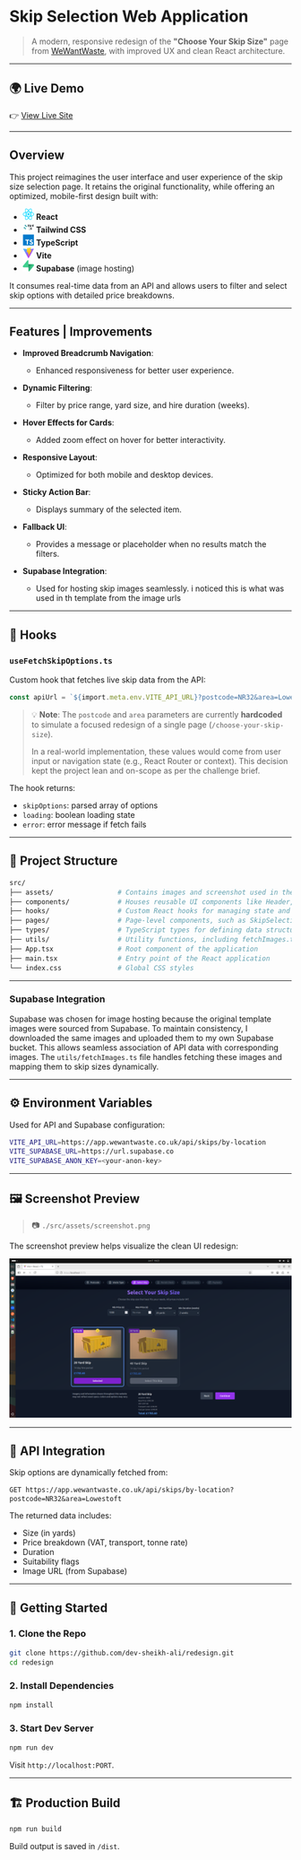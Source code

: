 #  Skip Selection Web Application

> A modern, responsive redesign of the **"Choose Your Skip Size"** page from [WeWantWaste](https://wewantwaste.co.uk/), with improved UX and clean React architecture.

---
## 🌍 Live Demo

👉 [View Live Site](https://redesign-drab.vercel.app/)

---

##  Overview

This project reimagines the user interface and user experience of the skip size selection page. It retains the original functionality, while offering an optimized, mobile-first design built with:

* <img src="./src/assets/react.svg" alt="React Logo" width="20" height="20" /> **React**
* <img src="./src/assets/tailwindcss.svg" alt="Tailwind CSS Logo" width="20" height="20" /> **Tailwind CSS**
* <img src="./src/assets/TypeScript.svg" alt="TypeScript Logo" width="20" height="20" /> **TypeScript**
* <img src="./src/assets/Vite.js.svg" alt="Vite Logo" width="20" height="20" /> **Vite**
* <img src="./src/assets/supabase-logo-icon.svg" alt="Supabase Logo" width="20" height="20" /> **Supabase** (image hosting)

It consumes real-time data from an API and allows users to filter and select skip options with detailed price breakdowns.

---

##  Features  | Improvements

* **Improved Breadcrumb Navigation**:
  * Enhanced responsiveness for better user experience.

* **Dynamic Filtering**:
  * Filter by price range, yard size, and hire duration (weeks).

* **Hover Effects for Cards**:
  * Added zoom effect on hover for better interactivity.

* **Responsive Layout**:
  * Optimized for both mobile and desktop devices.

* **Sticky Action Bar**:
  * Displays summary of the selected item.

* **Fallback UI**:
  * Provides a message or placeholder when no results match the filters.

* **Supabase Integration**:
  * Used for hosting skip images seamlessly. i noticed this is what was used in th template from the image urls 

---

## 🧠 Hooks

### `useFetchSkipOptions.ts`

Custom hook that fetches live skip data from the API:

```ts
const apiUrl = `${import.meta.env.VITE_API_URL}?postcode=NR32&area=Lowestoft`;
```

> 💡 **Note**:
> The `postcode` and `area` parameters are currently **hardcoded** to simulate a focused redesign of a single page (`/choose-your-skip-size`).
>
> In a real-world implementation, these values would come from user input or navigation state (e.g., React Router or context). This decision kept the project lean and on-scope as per the challenge brief.

The hook returns:

* `skipOptions`: parsed array of options
* `loading`: boolean loading state
* `error`: error message if fetch fails

---

## 📁 Project Structure

```bash
src/
├── assets/                # Contains images and screenshot used in the project
├── components/            # Houses reusable UI components like Header, HeroSection, SkipOptionCard, etc.
├── hooks/                 # Custom React hooks for managing state and fetching data
├── pages/                 # Page-level components, such as SkipSelectionPage
├── types/                 # TypeScript types for defining data structures
├── utils/                 # Utility functions, including fetchImages.ts for image handling and supabaseClient.ts for Supabase integration
├── App.tsx                # Root component of the application
├── main.tsx               # Entry point of the React application
└── index.css              # Global CSS styles
```

---

### Supabase Integration

Supabase was chosen for image hosting because the original template images were sourced from Supabase. To maintain consistency, I downloaded the same images and uploaded them to my own Supabase bucket. This allows seamless association of API data with corresponding images. The `utils/fetchImages.ts` file handles fetching these images and mapping them to skip sizes dynamically.

---

## ⚙️ Environment Variables

Used for API and Supabase configuration:

```bash
VITE_API_URL=https://app.wewantwaste.co.uk/api/skips/by-location
VITE_SUPABASE_URL=https://url.supabase.co
VITE_SUPABASE_ANON_KEY=<your-anon-key>
```

---

## 🖼 Screenshot Preview

> 📷 `./src/assets/screenshot.png`

The screenshot preview helps visualize the clean UI redesign:

![UI Screenshot](./src/assets/screenshot.png)

---

## 🔌 API Integration

Skip options are dynamically fetched from:

```
GET https://app.wewantwaste.co.uk/api/skips/by-location?postcode=NR32&area=Lowestoft
```

The returned data includes:

* Size (in yards)
* Price breakdown (VAT, transport, tonne rate)
* Duration
* Suitability flags
* Image URL (from Supabase)

---

## 🚀 Getting Started

### 1. Clone the Repo

```bash
git clone https://github.com/dev-sheikh-ali/redesign.git
cd redesign
```

### 2. Install Dependencies

```bash
npm install
```

### 3. Start Dev Server

```bash
npm run dev
```

Visit `http://localhost:PORT`.

---

## 🏗️ Production Build

```bash
npm run build
```

Build output is saved in `/dist`.